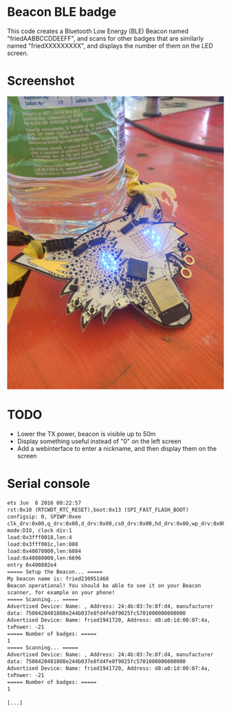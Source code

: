 Beacon BLE badge
================

This code creates a Bluetooth Low Energy (BLE) Beacon named "friedAABBCCDDEEFF", and scans for other badges that are similarly named "friedXXXXXXXXX", and displays the number of them on the LED screen.

Screenshot
==========

![Fri3dcamp badge displaying the number of neighbooring badges](fri3dcamp-esp12-badge-beacon_600x.jpg)

TODO
====

* Lower the TX power, beacon is visible up to 50m
* Display something useful instead of "0" on the left screen
* Add a webinterface to enter a nickname, and then display them on the screen

Serial console
==============

```
ets Jun  8 2016 00:22:57
rst:0x10 (RTCWDT_RTC_RESET),boot:0x13 (SPI_FAST_FLASH_BOOT)
configsip: 0, SPIWP:0xee
clk_drv:0x00,q_drv:0x00,d_drv:0x00,cs0_drv:0x00,hd_drv:0x00,wp_drv:0x00
mode:DIO, clock div:1
load:0x3fff0018,len:4
load:0x3fff001c,len:808
load:0x40078000,len:6084
load:0x40080000,len:6696
entry 0x400802e4
===== Setup the Beacon... =====
My beacon name is: fried230951460
Beacon operational! You should be able to see it on your Beacon scanner, for example on your phone!
===== Scanning... =====
Advertised Device: Name: , Address: 24:4b:03:7e:8f:d4, manufacturer data: 7500420401808e244b037e8fd4fe8f9025fc5701000000000000 
Advertised Device: Name: fried1941720, Address: d8:a0:1d:00:07:4a, txPower: -21 
===== Number of badges: ===== 
1
===== Scanning... =====
Advertised Device: Name: , Address: 24:4b:03:7e:8f:d4, manufacturer data: 7500420401808e244b037e8fd4fe8f9025fc5701000000000000 
Advertised Device: Name: fried1941720, Address: d8:a0:1d:00:07:4a, txPower: -21 
===== Number of badges: ===== 
1

[...]

```
